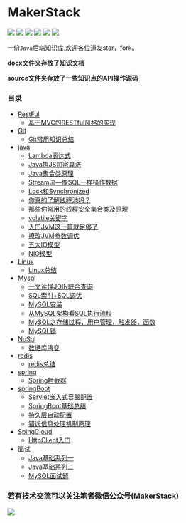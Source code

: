# MakerStack
![](https://img.shields.io/badge/-Java-important) ![](https://img.shields.io/badge/-redis-blueviolet) ![](https://img.shields.io/badge/-mysql-ff69b4) ![](https://img.shields.io/badge/-spring-brightgreen) ![](https://img.shields.io/badge/-mybatis-9cf) ![](https://img.shields.io/badge/-RestFul-red)

一份`Java`后端知识库,欢迎各位道友star，fork。

**docx文件夹存放了知识文档**

**source文件夹存放了一些知识点的API操作源码**

### 目录

- [RestFul](https://github.com/946470326/MakerStack/blob/master/docx/RESTful)
  - [基于MVC的RESTful风格的实现](https://github.com/946470326/MakerStack/blob/master/docx/RESTful/基于MVC的RESTful风格的实现.md)
- [Git](https://github.com/946470326/MakerStack/tree/master/docx/git)
  - [Git常用知识总结](https://github.com/946470326/MakerStack/blob/master/docx/git/Git.md)
- [java](https://github.com/946470326/MakerStack/tree/master/docx/java)
  - [Lambda表达式](https://github.com/946470326/MakerStack/blob/master/docx/java/Lambda表达式.md)
  - [Java执JS加密算法](https://github.com/946470326/MakerStack/blob/master/docx/java/java执行js加密算法.md)
  - [Java集合类原理](https://github.com/946470326/MakerStack/blob/master/docx/java/java集合类原理.md)
  - [Stream流—像SQL一样操作数据](https://github.com/946470326/MakerStack/blob/master/docx/java/Stream流.md)
  - [Lock和Synchronized](https://mp.weixin.qq.com/s?__biz=MzU5NzMxNDE5NA==&mid=2247484510&idx=1&sn=fb6e7c8287652f113427536a3b2d1f55&chksm=fe541ba3c92392b5b5489a3ddd596d2fd9b74b7ead0afc8e3a56fca4cb7aa2d38ff178bb3622&token=1517841884&lang=zh_CN#rd)
  - [你真的了解线程池吗？](https://mp.weixin.qq.com/s?__biz=MzU5NzMxNDE5NA==&mid=2247484505&idx=1&sn=33b8cc02453992e26db75aa15ad917d9&chksm=fe541ba4c92392b2ba32890c9b84273ff933efec2bce573357051b01066649f2fbc708ceaab3&token=1517841884&lang=zh_CN#rd)
  - [那些你常用的线程安全集合类及原理](https://mp.weixin.qq.com/s?__biz=MzU5NzMxNDE5NA==&mid=2247484500&idx=1&sn=a2b9bcdd60e4eadf99e0a34e1d4410b7&chksm=fe541ba9c92392bf8f2d54e2db0af779592ea02e9c9a26535dc8f6788e864f1539a2ffd341f2&token=1517841884&lang=zh_CN#rd)
  - [volatile关键字](https://mp.weixin.qq.com/s?__biz=MzU5NzMxNDE5NA==&mid=2247484523&idx=1&sn=099d662b6a1758036f10dd77d3931c71&chksm=fe541b96c9239280e9eed5842bd27b21a374dcd9ce6bce1bb64324f685f3dd9e32413d333d31&token=1252138135&lang=zh_CN#rd)
  - [入门JVM这一篇就足够了](https://mp.weixin.qq.com/s?__biz=MzU5NzMxNDE5NA==&mid=2247484527&idx=1&sn=e0b1896ffc6167b270c750d9407c0003&chksm=fe541b92c92392848d0e3670661c9b6aab86d412a6d1733cba755239d52b912d0302a7638814&token=1252138135&lang=zh_CN#rd)
  - [撩改JVM参数调优](https://mp.weixin.qq.com/s?__biz=MzU5NzMxNDE5NA==&mid=2247484531&idx=1&sn=15ae86b9a70b10a6ba26f5a11968563c&chksm=fe541b8ec92392983fcd0666036919e8aa8212dce35ff4a49185c2b043cb7cc77ba4887bfccf&token=1121553629&lang=zh_CN#rd)
  - [五大IO模型](https://mp.weixin.qq.com/s?__biz=MzU5NzMxNDE5NA==&mid=2247484536&idx=1&sn=8f6270bba67646fe466c86520816cda9&chksm=fe541b85c9239293662b5673d2cc0c18f784521687db580f13cbbee4e64e99270c83039b4dc3&token=2083893512&lang=zh_CN#rd)
  - [NIO模型](https://mp.weixin.qq.com/s?__biz=MzU5NzMxNDE5NA==&mid=2247484536&idx=2&sn=37c38414b2d13756b140a82bfef987c7&chksm=fe541b85c92392938169623772254570e9d3851736811dfcabce5c1c395594fd454c1e8f822c&token=2083893512&lang=zh_CN#rd)
- [Linux](https://github.com/946470326/MakerStack/tree/master/docx/linux)
  - [Linux总结](https://github.com/946470326/MakerStack/blob/master/docx/linux/Linux.md)
- [Mysql](https://github.com/946470326/MakerStack/tree/master/docx/mysql)
  - [一文读懂JOIN联合查询](https://github.com/946470326/MakerStack/blob/master/docx/mysql/MySQL之Join查询.md)
  - [SQL索引+SQL调优](https://github.com/946470326/MakerStack/blob/master/docx/mysql/MySQL索引.md)
  - [MySQL安装](https://github.com/946470326/MakerStack/blob/master/docx/mysql/mysql安装.md)
  - [从MySQL架构看SQL执行流程](https://github.com/946470326/MakerStack/blob/master/docx/mysql/mysql高级.md)
  - [MySQL之存储过程，用户管理，触发器，函数](https://github.com/946470326/MakerStack/blob/master/docx/mysql/MySQL%E4%B9%8B%E8%A7%86%E5%9B%BE%20%2C%E5%87%BD%E6%95%B0%2C%E5%AD%98%E5%82%A8%E8%BF%87%E7%A8%8B.md)
  - [MySQL锁](https://github.com/946470326/MakerStack/blob/master/docx/mysql/MySQL锁.md)
- [NoSql](https://github.com/946470326/MakerStack/blob/master/docx/nosql)
  - [数据库演变](https://github.com/946470326/MakerStack/blob/master/docx/nosql/noSql.md)
- [redis](https://github.com/946470326/MakerStack/tree/master/docx/redis)
  - [redis总结](https://github.com/946470326/MakerStack/blob/master/docx/redis/redis.md)
- [spring](https://github.com/946470326/MakerStack/tree/master/docx/spring)
  - [Spring拦截器](https://github.com/946470326/MakerStack/blob/master/docx/spring/Spring拦截器.md)
- [springBoot](https://github.com/946470326/MakerStack/tree/master/docx/springBoot)
  - [Servlet嵌入式容器配置](https://github.com/946470326/MakerStack/blob/master/docx/springBoot/Servlet容器配置.md)
  - [SpringBoot基础总结](https://github.com/946470326/MakerStack/blob/master/docx/springBoot/springBoot总结.md)
  - [持久层自动配置](https://github.com/946470326/MakerStack/blob/master/docx/springBoot/持久层自动配置.md)
  - [错误信息处理机制原理](https://github.com/946470326/MakerStack/blob/master/docx/springBoot/错误信息处理机制.md)
- [SpingCloud](https://github.com/946470326/MakerStack/tree/master/docx/springCloud)
  - [HttpClient入门](https://github.com/946470326/MakerStack/blob/master/docx/springCloud/HttpClient.md)
- [面试](https://github.com/946470326/MakerStack/tree/master/docx/面试)
  - [Java基础系列一](https://github.com/946470326/MakerStack/blob/master/docx/面试/Java基础01.md)
  - [Java基础系列二](https://github.com/946470326/MakerStack/blob/master/docx/面试/Java基础02.md)
  - [MySQL面试题](https://github.com/946470326/MakerStack/blob/master/docx/面试/MySQL面试题.md)

### 若有技术交流可以关注笔者微信公众号(MakerStack)

![](https://gitee.com/onlyzl/image/raw/master/img/wxhead.png)

